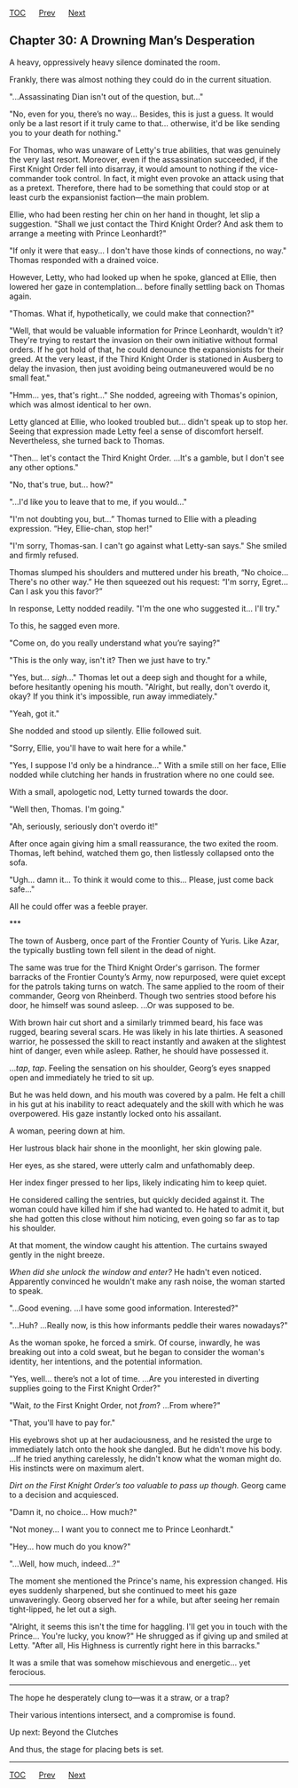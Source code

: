 [TOC](../readme.md)&nbsp;&nbsp;&nbsp;&nbsp;&nbsp;&nbsp;[Prev](index_split_004.md)&nbsp;&nbsp;&nbsp;&nbsp;&nbsp;&nbsp;[Next](index_split_006.md)



## Chapter 30: A Drowning Man’s Desperation

A heavy, oppressively heavy silence dominated the room.

Frankly, there was almost nothing they could do in the current
situation.

"...Assassinating Dian isn't out of the question, but..."

"No, even for you, there’s no way... Besides, this is just a guess. It
would only be a last resort if it truly came to that... otherwise, it'd
be like sending you to your death for nothing."

For Thomas, who was unaware of Letty's true abilities, that was
genuinely the very last resort. Moreover, even if the assassination
succeeded, if the First Knight Order fell into disarray, it would amount
to nothing if the vice-commander took control. In fact, it might even
provoke an attack using that as a pretext. Therefore, there had to be
something that could stop or at least curb the expansionist faction—the
main problem.

Ellie, who had been resting her chin on her hand in thought, let slip a
suggestion. "Shall we just contact the Third Knight Order? And ask them
to arrange a meeting with Prince Leonhardt?"

"If only it were that easy... I don't have those kinds of connections,
no way." Thomas responded with a drained voice.

However, Letty, who had looked up when he spoke, glanced at Ellie, then
lowered her gaze in contemplation... before finally settling back on
Thomas again.

"Thomas. What if, hypothetically, we could make that connection?"

"Well, that would be valuable information for Prince Leonhardt, wouldn't
it? They're trying to restart the invasion on their own initiative
without formal orders. If he got hold of that, he could denounce the
expansionists for their greed. At the very least, if the Third Knight
Order is stationed in Ausberg to delay the invasion, then just avoiding
being outmaneuvered would be no small feat."

"Hmm... yes, that's right..." She nodded, agreeing with Thomas's
opinion, which was almost identical to her own.

Letty glanced at Ellie, who looked troubled but... didn't speak up to
stop her. Seeing that expression made Letty feel a sense of discomfort
herself. Nevertheless, she turned back to Thomas.

"Then... let's contact the Third Knight Order. ...It's a gamble, but I
don't see any other options."

"No, that's true, but... how?"

"...I'd like you to leave that to me, if you would..."

"I'm not doubting you, but…” Thomas turned to Ellie with a pleading
expression. “Hey, Ellie-chan, stop her!"

"I'm sorry, Thomas-san. I can't go against what Letty-san says." She
smiled and firmly refused.

Thomas slumped his shoulders and muttered under his breath, “No
choice... There's no other way.” He then squeezed out his request: “I'm
sorry, Egret... Can I ask you this favor?”

In response, Letty nodded readily. "I'm the one who suggested it... I'll
try."

To this, he sagged even more.

"Come on, do you really understand what you’re saying?"

"This is the only way, isn't it? Then we just have to try."

"Yes, but... *sigh*..." Thomas let out a deep sigh and thought for a
while, before hesitantly opening his mouth. "Alright, but really, don't
overdo it, okay? If you think it's impossible, run away immediately."

"Yeah, got it."

She nodded and stood up silently. Ellie followed suit.

"Sorry, Ellie, you'll have to wait here for a while."

"Yes, I suppose I'd only be a hindrance..." With a smile still on her
face, Ellie nodded while clutching her hands in frustration where no one
could see.

With a small, apologetic nod, Letty turned towards the door.

"Well then, Thomas. I'm going."

"Ah, seriously, seriously don't overdo it!"

After once again giving him a small reassurance, the two exited the
room. Thomas, left behind, watched them go, then listlessly collapsed
onto the sofa.

"Ugh... damn it... To think it would come to this... Please, just come
back safe..."

All he could offer was a feeble prayer.

\*\*\*

The town of Ausberg, once part of the Frontier County of Yuris. Like
Azar, the typically bustling town fell silent in the dead of night.

The same was true for the Third Knight Order's garrison. The former
barracks of the Frontier County’s Army, now repurposed, were quiet
except for the patrols taking turns on watch. The same applied to the
room of their commander, Georg von Rheinberd. Though two sentries stood
before his door, he himself was sound asleep. ...Or was supposed to be.

With brown hair cut short and a similarly trimmed beard, his face was
rugged, bearing several scars. He was likely in his late thirties. A
seasoned warrior, he possessed the skill to react instantly and awaken
at the slightest hint of danger, even while asleep. Rather, he should
have possessed it.

…*tap*, *tap*. Feeling the sensation on his shoulder, Georg’s eyes
snapped open and immediately he tried to sit up.

But he was held down, and his mouth was covered by a palm. He felt a
chill in his gut at his inability to react adequately and the skill with
which he was overpowered. His gaze instantly locked onto his assailant.

A woman, peering down at him.

Her lustrous black hair shone in the moonlight, her skin glowing pale.

Her eyes, as she stared, were utterly calm and unfathomably deep.

Her index finger pressed to her lips, likely indicating him to keep
quiet.

He considered calling the sentries, but quickly decided against it. The
woman could have killed him if she had wanted to. He hated to admit it,
but she had gotten this close without him noticing, even going so far as
to tap his shoulder.

At that moment, the window caught his attention. The curtains swayed
gently in the night breeze.

*When did she unlock the window and enter?* He hadn't even noticed.
Apparently convinced he wouldn't make any rash noise, the woman started
to speak.

"...Good evening. ...I have some good information. Interested?"

"...Huh? ...Really now, is this how informants peddle their wares
nowadays?"

As the woman spoke, he forced a smirk. Of course, inwardly, he was
breaking out into a cold sweat, but he began to consider the woman's
identity, her intentions, and the potential information.

"Yes, well... there’s not a lot of time. ...Are you interested in
diverting supplies going to the First Knight Order?"

"Wait, *to* the First Knight Order, not *from*? ...From where?"

"That, you'll have to pay for."

His eyebrows shot up at her audaciousness, and he resisted the urge to
immediately latch onto the hook she dangled. But he didn't move his
body. ...If he tried anything carelessly, he didn't know what the woman
might do. His instincts were on maximum alert.

*Dirt on the First Knight Order’s too valuable to pass up though.* Georg
came to a decision and acquiesced.

"Damn it, no choice... How much?"

"Not money... I want you to connect me to Prince Leonhardt."

"Hey... how much do you know?"

"...Well, how much, indeed...?"

The moment she mentioned the Prince's name, his expression changed. His
eyes suddenly sharpened, but she continued to meet his gaze
unwaveringly. Georg observed her for a while, but after seeing her
remain tight-lipped, he let out a sigh.

"Alright, it seems this isn't the time for haggling. I'll get you in
touch with the Prince... You're lucky, you know?" He shrugged as if
giving up and smiled at Letty. "After all, His Highness is currently
right here in this barracks."

It was a smile that was somehow mischievous and energetic... yet
ferocious.

------------------------------------------------------------------------

The hope he desperately clung to—was it a straw, or a trap?

Their various intentions intersect, and a compromise is found.

Up next: Beyond the Clutches

And thus, the stage for placing bets is set.


---
[TOC](../readme.md)&nbsp;&nbsp;&nbsp;&nbsp;&nbsp;&nbsp;[Prev](index_split_004.md)&nbsp;&nbsp;&nbsp;&nbsp;&nbsp;&nbsp;[Next](index_split_006.md)

